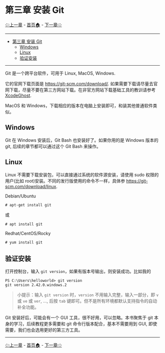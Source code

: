# 第三章 安装 Git

[⇦上一章](02.md) - [首页🏠](index.md) - [下一章⇨](04.md)

---

- [第三章 安装 Git](#第三章-安装-git)
  - [Windows](#windows)
  - [Linux](#linux)
  - [验证安装](#验证安装)

---

Git 是一个跨平台软件，可用于 Linux, MacOS, Windows.

它的官网下载页面是 <https://git-scm.com/download/>. 如果需要下载请尽量去官网下载，尽量不要在第三方网站下载。在非官方网站下载基础工具的教训请参考[XcodeGhost](https://en.wikipedia.org/wiki/XcodeGhost).

MacOS 和 Windows，下载相应的版本在电脑上安装即可，和装其他普通软件类似。

## Windows

Git 在 Windows 安装后，Git Bash 也安装好了。如果你用的是 Windows 版本的 git, 后续的章节都可以通过这个 Git Bash 来操作。

## Linux

Linux 不需要下载安装包，可以直接通过系统的软件源安装，请使用 sudo 权限的用户(比如 root)安装。不同的发行版使用的命令不一样，具体参 <https://git-scm.com/download/linux>.

Debian/Ubuntu

```plaintext
# apt-get install git
```

或

```plaintext
# apt install git
```

Redhat/CentOS/Rocky

```plaintext
# yum install git
```

## 验证安装

打开控制台，输入 `git version`，如果有版本号输出，则安装成功。比如我的

```plaintext
PS C:\Users\helloworld> git version
git version 2.42.0.windows.2
```

> 小提示：输入 `git version` 时，`version` 不用输入完整，输入一部分，即 `v` 或 `ve` 或 `ver`, ..., 后按 `tab` 键即可。但不是所有环境都默认支持指令的自动补全功能。

Git 安装好后，可能会有一个 GUI 工具，很不好用，可以忽略。本书聚焦于 git 本身的学习，后续教程更多需要和 git 命令行版本配合，基本不需要用到 GUI, 即使需要，我们也会选用更好的第三方工具。

---

[⇦上一章](02.md) - [首页🏠](index.md) - [下一章⇨](04.md)